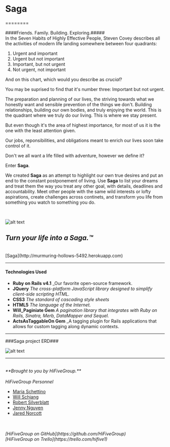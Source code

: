 
# Saga #
========

####Friends. Family. Building. Exploring.#####
<br>
In the Seven Habits of Highly Effective People, Steven Covey describes all the activities of modern life landing somewhere between four quadrants:


1. Urgent and important
2. Urgent but not important
3. Important, but not urgent
4. Not urgent, not important

And on this chart, which would you describe as *crucial*?

You may be suprised to find that it's number three: Important but not urgent.

The preparation and planning of our lives, the striving towards what we honestly want and sensible prevention
of the things we don't. Building relationships, building our own bodies, and truly enjoying the world.
This is the quadrant where we truly do our living. This is where we stay present.

But even though it's the area of highest importance, for most of us it is the one with the least attention given.

Our jobs, reponsibilities, and obligations meant to enrich our lives soon take control of it.

Don't we all want a life filled with adventure, however we define it?

Enter **Saga**.

We created **Saga** as an attempt to highlight our own true desires and put an end to the constant postponement of living. Use **Saga** to list your dreams and treat them the way you treat any other goal, with details, deadlines and accountability. Meet other people with the same wild interests or lofty aspirations, create challenges across continets, and transform you life from something you watch to something you do.

<br>

![alt text](http://i.imgur.com/HcElc8g.jpg "Shaga the Sheep")

## _Turn your life into a Saga.™_ ##
<br>
[Saga](http://murmuring-hollows-5492.herokuapp.com)

<br>

___


#### Technologies Used ####

 * **Ruby on Rails v4.1** _Our favorite open-source framework.<br>
  * **JQuery** _The cross-platform JavaScript library designed to simplify client-side scripting HTML._ <br>
 *  **CSS3** _The standard of cascading style sheets_<br>
  * **HTML5** _The language of the Internet._<br>
  * **Will_Paginiate Gem** _A pagination library that integrates with Ruby on Rails, Sinatra, Merb, DataMapper and Sequel._<br>
  * **ActsAsTaggableOn Gem** _A tagging plugin for Rails applications that allows for custom tagging along dynamic contexts.<br>
___

###Saga project ERD###

![alt text](http://i.imgur.com/OsSpdTD.jpg "Saga Project ERD")

___
<br>
<i>**Brought to you by HiFiveGroup.**<br>
<br>HiFiveGroup Personnel</i>

* [Maria Schettino](https://github.com/mariaperhaps)
* [Will Schjang](https://github.com/lwschjang)
* [Robert Silverblatt](https://github.com/rsilverblatt88)
* [Jenny Nguyen](https://github.com/jennynguyen)
* [Jared Norcott](https://github.com/primitivereflex)
<br>
<br>

<i>
[HiFiveGroup on GitHub](https://github.com/HiFiveGroup)<br>
[HiFiveGroup on Trello](https://trello.com/hifive1)<br></i>


